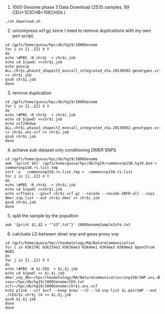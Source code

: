 

1. 1000 Genome phase 3 Data Download (2535 samples, 99 CEU+103CHB+108CHSls ) 
```
./sh download.sh
```
2. uncompress vcf.gz since I need to remove duplications with my own perl script.
```
cd /gpfs/home/guosa/hpc/db/hg19/1000Genome
for i in {1..22} X Y
do
echo \#PBS -N chr$i  > chr$i.job
echo cd $(pwd) >>chr$i.job
echo gunzip ALL.chr$i.phase3_shapeit2_mvncall_integrated_v5a.20130502.genotypes.vcf.gz >> chr$i.job
qsub chr$i.job
done
```
3. remove duplication
```
cd /gpfs/home/guosa/hpc/db/hg19/1000Genome
for i in {1..22} X Y
do
echo \#PBS -N chr$i  > chr$i.job
echo cd $(pwd) >>chr$i.job
echo vcf2dedup ALL.chr$i.phase3_shapeit2_mvncall_integrated_v5a.20130502.genotypes.vcf \> chr$i.uni.vcf >> chr$i.job
qsub chr$i.job
done
```
4. achieve sub-dataset only conditioning DMER SNPS
```
cd /gpfs/home/guosa/hpc/db/hg19/1000Genome
awk '{print $4}' /gpfs/home/guosa/hpc/db/hg19/commonsnp150.hg19.bed > commonsnp150.rs.list.tmp
sort -u   commonsnp150.rs.list.tmp >  commonsnp150.rs.list
for i in {1..22} X Y
do
echo \#PBS -N chr$i  > chr$i.job
echo cd $(pwd) >>chr$i.job
echo vcftools --gzvcf chr$i.vcf.gz --recode --recode-INFO-all --snps dmer.snp.list --out chr$i.dmer >> chr$i.job
qsub chr$i.job
done
```
5. split the sample by the popultion
```
awk '{print $1,$2 > ""$3".txt"}' 1000GenomeSampleInfo.txt
```
6. calcluate LD between dmer snp and gwas proxy snp
```
cd /gpfs/home/guosa/hpc/rheumatology/RA/NatureCommunication
for i in H3K27AC H3K27me3 H3K36me3 H3K4me1 H3K4me3 H3K9me3 OpenChrom WGBS
do 
for j in {1..22} X Y
do
echo \#PBS -N $i.CEU  > $i.$j.job
echo cd $(pwd) >> $i.$j.job
dmer_snp_db=~/hpc/rheumatology/RA/NatureCommunication/snp150/SNP.uni.db
ceu=~/hpc/db/hg19/1000Genome/CEU.txt
vcf=~/hpc/db/hg19/1000Genome/chr$j.uni.vcf
echo plink --vcf $vcf --keep $ceu --r2 --ld-snp-list $i.pairSNP --out ./CEU/$i.chr$j.ld >> $i.$j.job
qsub $i.$j.job
done
done
```
